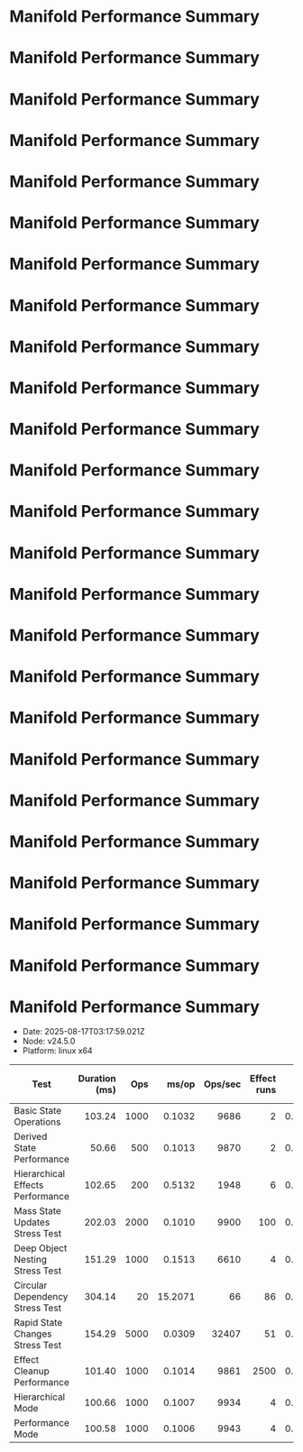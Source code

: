 # Manifold Performance Summary

# Manifold Performance Summary

# Manifold Performance Summary

# Manifold Performance Summary

# Manifold Performance Summary

# Manifold Performance Summary

# Manifold Performance Summary

# Manifold Performance Summary

# Manifold Performance Summary

# Manifold Performance Summary

# Manifold Performance Summary

# Manifold Performance Summary

# Manifold Performance Summary

# Manifold Performance Summary

# Manifold Performance Summary

# Manifold Performance Summary

# Manifold Performance Summary

# Manifold Performance Summary

# Manifold Performance Summary

# Manifold Performance Summary

# Manifold Performance Summary

# Manifold Performance Summary

# Manifold Performance Summary

# Manifold Performance Summary

# Manifold Performance Summary

- Date: 2025-08-17T03:17:59.021Z
- Node: v24.5.0
- Platform: linux x64

| Test | Duration (ms) | Ops | ms/op | Ops/sec | Effect runs | Avg (ms) | Med (ms) | P95 (ms) | P99 (ms) | Min/Max (ms) | CPU u/s (ms) | Mem start/end/Δ (MB) | GC? |
|---|---:|---:|---:|---:|---:|---:|---:|---:|---:|---:|---:|---:|:--:|
| Basic State Operations | 103.24 | 1000 | 0.1032 | 9686 | 2 | 0.0566 | 0.0170 | 0.0170 | 0.0170 | 0.0170/0.0963 | 3.9/0.8 | 37.02/37.47/0.45 |  |
| Derived State Performance | 50.66 | 500 | 0.1013 | 9870 | 2 | 0.0078 | 0.0015 | 0.0015 | 0.0015 | 0.0015/0.0142 | 1.3/0.0 | 37.66/37.74/0.08 |  |
| Hierarchical Effects Performance | 102.65 | 200 | 0.5132 | 1948 | 6 | 0.0093 | 0.0060 | 0.0103 | 0.0103 | 0.0028/0.0265 | 0.7/0.0 | 37.83/37.89/0.06 |  |
| Mass State Updates Stress Test | 202.03 | 2000 | 0.1010 | 9900 | 100 | 0.0010 | 0.0007 | 0.0017 | 0.0035 | 0.0005/0.0204 | 1.5/0.0 | 38.03/38.35/0.32 |  |
| Deep Object Nesting Stress Test | 151.29 | 1000 | 0.1513 | 6610 | 4 | 0.0199 | 0.0057 | 0.0314 | 0.0314 | 0.0029/0.0394 | 2.8/0.0 | 38.45/40.54/2.09 |  |
| Circular Dependency Stress Test | 304.14 | 20 | 15.2071 | 66 | 86 | 0.0019 | 0.0011 | 0.0041 | 0.0092 | 0.0004/0.0244 | 3.2/0.0 | 40.63/41.01/0.37 |  |
| Rapid State Changes Stress Test | 154.29 | 5000 | 0.0309 | 32407 | 51 | 0.0015 | 0.0007 | 0.0029 | 0.0040 | 0.0005/0.0212 | 2.4/0.0 | 41.11/41.30/0.20 |  |
| Effect Cleanup Performance | 101.40 | 1000 | 0.1014 | 9861 | 2500 | 0.0003 | 0.0002 | 0.0004 | 0.0008 | 0.0001/0.0186 | 4.6/0.0 | 41.42/43.56/2.13 |  |
| Hierarchical Mode | 100.66 | 1000 | 0.1007 | 9934 | 4 | 0.0226 | 0.0116 | 0.0191 | 0.0191 | 0.0002/0.0593 | 0.8/0.0 | 44.05/44.10/0.05 |  |
| Performance Mode | 100.58 | 1000 | 0.1006 | 9943 | 4 | 0.0252 | 0.0057 | 0.0181 | 0.0181 | 0.0002/0.0766 | 0.6/0.0 | 44.12/44.16/0.04 |  |


